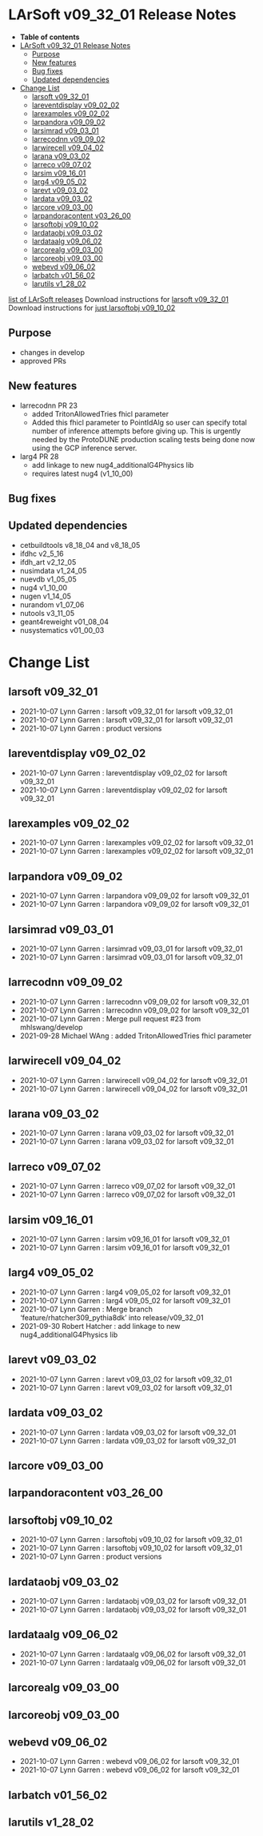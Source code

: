 LArSoft v09_32_01 Release Notes
======================================================================

-   **Table of contents**
-   [LArSoft v09_32_01 Release Notes](#LArSoft-v09_32_01-Release-Notes)
    -   [Purpose](#Purpose)
    -   [New features](#New-features)
    -   [Bug fixes](#Bug-fixes)
    -   [Updated dependencies](#Updated-dependencies)
-   [Change List](#Change-List)
    -   [larsoft v09_32_01](#larsoft-v09_32_01)
    -   [lareventdisplay v09_02_02](#lareventdisplay-v09_02_02)
    -   [larexamples v09_02_02](#larexamples-v09_02_02)
    -   [larpandora v09_09_02](#larpandora-v09_09_02)
    -   [larsimrad v09_03_01](#larsimrad-v09_03_01)
    -   [larrecodnn v09_09_02](#larrecodnn-v09_09_02)
    -   [larwirecell v09_04_02](#larwirecell-v09_04_02)
    -   [larana v09_03_02](#larana-v09_03_02)
    -   [larreco v09_07_02](#larreco-v09_07_02)
    -   [larsim v09_16_01](#larsim-v09_16_01)
    -   [larg4 v09_05_02](#larg4-v09_05_02)
    -   [larevt v09_03_02](#larevt-v09_03_02)
    -   [lardata v09_03_02](#lardata-v09_03_02)
    -   [larcore v09_03_00](#larcore-v09_03_00)
    -   [larpandoracontent v03_26_00](#larpandoracontent-v03_26_00)
    -   [larsoftobj v09_10_02](#larsoftobj-v09_10_02)
    -   [lardataobj v09_03_02](#lardataobj-v09_03_02)
    -   [lardataalg v09_06_02](#lardataalg-v09_06_02)
    -   [larcorealg v09_03_00](#larcorealg-v09_03_00)
    -   [larcoreobj v09_03_00](#larcoreobj-v09_03_00)
    -   [webevd v09_06_02](#webevd-v09_06_02)
    -   [larbatch v01_56_02](#larbatch-v01_56_02)
    -   [larutils v1_28_02](#larutils-v1_28_02)

[list of LArSoft releases](LArSoft_release_list)
Download instructions for [larsoft v09_32_01](http://scisoft.fnal.gov/scisoft/bundles/larsoft/v09_32_01/larsoft-v09_32_01.html)
Download instructions for [just larsoftobj v09_10_02](http://scisoft.fnal.gov/scisoft/bundles/larsoftobj/v09_10_02/larsoftobj-v09_10_02.html)

Purpose
--------------------

-   changes in develop
-   approved PRs

New features
------------------------------

-   larrecodnn PR 23
    -   added TritonAllowedTries fhicl parameter
    -   Added this fhicl parameter to PointIdAlg so user can specify total number of inference attempts before giving up. This is urgently needed by the ProtoDUNE production scaling tests being done now using the GCP inference server.
-   larg4 PR 28
    -   add linkage to new nug4_additionalG4Physics lib
    -   requires latest nug4 (v1_10_00)

Bug fixes
------------------------

Updated dependencies
----------------------------------------------

-   cetbuildtools v8_18_04 and v8_18_05
-   ifdhc v2_5_16
-   ifdh_art v2_12_05
-   nusimdata v1_24_05
-   nuevdb v1_05_05
-   nug4 v1_10_00
-   nugen v1_14_05
-   nurandom v1_07_06
-   nutools v3_11_05
-   geant4reweight v01_08_04
-   nusystematics v01_00_03

Change List
============================

larsoft v09_32_01
------------------------------------------

-   2021-10-07 Lynn Garren : larsoft v09_32_01 for larsoft v09_32_01
-   2021-10-07 Lynn Garren : larsoft v09_32_01 for larsoft v09_32_01
-   2021-10-07 Lynn Garren : product versions

lareventdisplay v09_02_02
----------------------------------------------------------

-   2021-10-07 Lynn Garren : lareventdisplay v09_02_02 for larsoft v09_32_01
-   2021-10-07 Lynn Garren : lareventdisplay v09_02_02 for larsoft v09_32_01

larexamples v09_02_02
--------------------------------------------------

-   2021-10-07 Lynn Garren : larexamples v09_02_02 for larsoft v09_32_01
-   2021-10-07 Lynn Garren : larexamples v09_02_02 for larsoft v09_32_01

larpandora v09_09_02
------------------------------------------------

-   2021-10-07 Lynn Garren : larpandora v09_09_02 for larsoft v09_32_01
-   2021-10-07 Lynn Garren : larpandora v09_09_02 for larsoft v09_32_01

larsimrad v09_03_01
----------------------------------------------

-   2021-10-07 Lynn Garren : larsimrad v09_03_01 for larsoft v09_32_01
-   2021-10-07 Lynn Garren : larsimrad v09_03_01 for larsoft v09_32_01

larrecodnn v09_09_02
------------------------------------------------

-   2021-10-07 Lynn Garren : larrecodnn v09_09_02 for larsoft v09_32_01
-   2021-10-07 Lynn Garren : larrecodnn v09_09_02 for larsoft v09_32_01
-   2021-10-07 Lynn Garren : Merge pull request \#23 from mhlswang/develop
-   2021-09-28 Michael WAng : added TritonAllowedTries fhicl parameter

larwirecell v09_04_02
--------------------------------------------------

-   2021-10-07 Lynn Garren : larwirecell v09_04_02 for larsoft v09_32_01
-   2021-10-07 Lynn Garren : larwirecell v09_04_02 for larsoft v09_32_01

larana v09_03_02
----------------------------------------

-   2021-10-07 Lynn Garren : larana v09_03_02 for larsoft v09_32_01
-   2021-10-07 Lynn Garren : larana v09_03_02 for larsoft v09_32_01

larreco v09_07_02
------------------------------------------

-   2021-10-07 Lynn Garren : larreco v09_07_02 for larsoft v09_32_01
-   2021-10-07 Lynn Garren : larreco v09_07_02 for larsoft v09_32_01

larsim v09_16_01
----------------------------------------

-   2021-10-07 Lynn Garren : larsim v09_16_01 for larsoft v09_32_01
-   2021-10-07 Lynn Garren : larsim v09_16_01 for larsoft v09_32_01

larg4 v09_05_02
--------------------------------------

-   2021-10-07 Lynn Garren : larg4 v09_05_02 for larsoft v09_32_01
-   2021-10-07 Lynn Garren : larg4 v09_05_02 for larsoft v09_32_01
-   2021-10-07 Lynn Garren : Merge branch ‘feature/rhatcher309_pythia8dk’ into release/v09_32_01
-   2021-09-30 Robert Hatcher : add linkage to new nug4_additionalG4Physics lib

larevt v09_03_02
----------------------------------------

-   2021-10-07 Lynn Garren : larevt v09_03_02 for larsoft v09_32_01
-   2021-10-07 Lynn Garren : larevt v09_03_02 for larsoft v09_32_01

lardata v09_03_02
------------------------------------------

-   2021-10-07 Lynn Garren : lardata v09_03_02 for larsoft v09_32_01
-   2021-10-07 Lynn Garren : lardata v09_03_02 for larsoft v09_32_01

larcore v09_03_00
------------------------------------------

larpandoracontent v03_26_00
--------------------------------------------------------------

larsoftobj v09_10_02
------------------------------------------------

-   2021-10-07 Lynn Garren : larsoftobj v09_10_02 for larsoft v09_32_01
-   2021-10-07 Lynn Garren : larsoftobj v09_10_02 for larsoft v09_32_01
-   2021-10-07 Lynn Garren : product versions

lardataobj v09_03_02
------------------------------------------------

-   2021-10-07 Lynn Garren : lardataobj v09_03_02 for larsoft v09_32_01
-   2021-10-07 Lynn Garren : lardataobj v09_03_02 for larsoft v09_32_01

lardataalg v09_06_02
------------------------------------------------

-   2021-10-07 Lynn Garren : lardataalg v09_06_02 for larsoft v09_32_01
-   2021-10-07 Lynn Garren : lardataalg v09_06_02 for larsoft v09_32_01

larcorealg v09_03_00
------------------------------------------------

larcoreobj v09_03_00
------------------------------------------------

webevd v09_06_02
----------------------------------------

-   2021-10-07 Lynn Garren : webevd v09_06_02 for larsoft v09_32_01
-   2021-10-07 Lynn Garren : webevd v09_06_02 for larsoft v09_32_01

larbatch v01_56_02
--------------------------------------------

larutils v1_28_02
------------------------------------------
